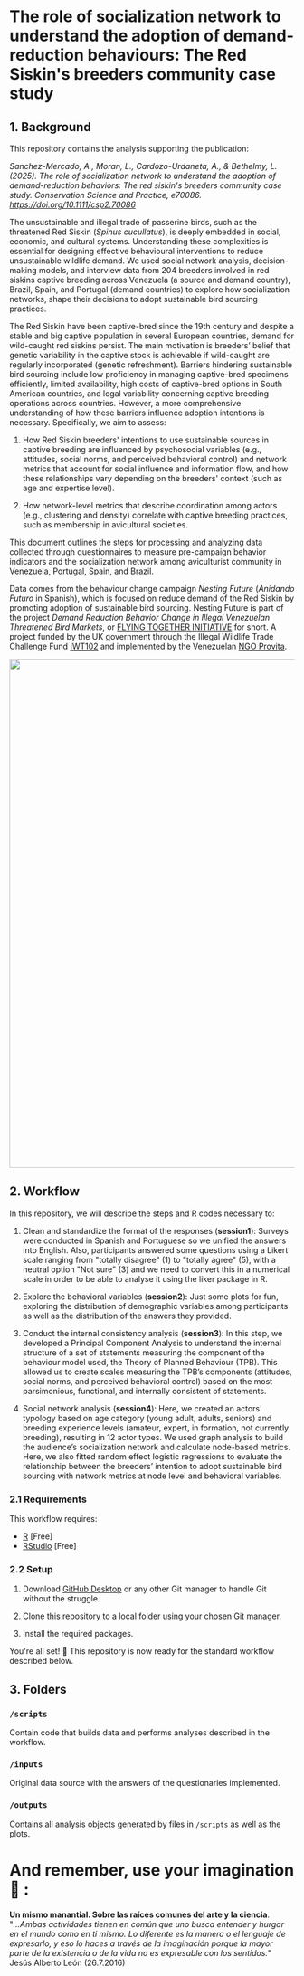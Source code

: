 # The role of socialization network to understand the adoption of demand-reduction behaviours: The Red Siskin's breeders community case study

## 1. Background

This repository contains the analysis supporting the publication:

*Sanchez-Mercado, A., Moran, L., Cardozo-Urdaneta, A., & Bethelmy, L. (2025). The role of socialization network to understand the adoption of demand-reduction behaviors: The red siskin's breeders community case study. Conservation Science and Practice, e70086. https://doi.org/10.1111/csp2.70086*

The unsustainable and illegal trade of passerine birds, such as the threatened Red Siskin (*Spinus cucullatus*), is deeply embedded in social, economic, and cultural systems. Understanding these complexities is essential for designing effective behavioural interventions to reduce unsustainable wildlife demand. We used social network analysis, decision-making models, and interview data from 204 breeders involved in red siskins captive breeding across Venezuela (a source and demand country), Brazil, Spain, and Portugal (demand countries) to explore how socialization networks, shape their decisions to adopt sustainable bird sourcing practices.

The Red Siskin have been captive-bred since the 19th century and despite a stable and big captive population in several European countries, demand for wild-caught red siskins persist. The main motivation is breeders’ belief that genetic variability in the captive stock is achievable if wild-caught are regularly incorporated (genetic refreshment). Barriers hindering sustainable bird sourcing include low proficiency in managing captive-bred specimens efficiently, limited availability, high costs of captive-bred options in South American countries, and legal variability concerning captive breeding operations across countries. However, a more comprehensive understanding of how these barriers influence adoption intentions is necessary. Specifically, we aim to assess: 

1) How Red Siskin breeders' intentions to use sustainable sources in captive breeding are influenced by psychosocial variables (e.g., attitudes, social norms, and perceived behavioral control) and network metrics that account for social influence and information flow, and how these relationships vary depending on the breeders' context (such as age and expertise level).

2) How network-level metrics that describe coordination among actors (e.g., clustering and density) correlate with captive breeding practices, such as membership in avicultural societies.


This document outlines the steps for processing and analyzing data collected through questionnaires to measure pre-campaign behavior indicators and the socialization network among aviculturist community in Venezuela, Portugal, Spain, and Brazil.

Data comes from the behaviour change campaign *Nesting Future* (*Anidando Futuro* in Spanish), which is focused on reduce demand of the Red Siskin by promoting adoption of sustainable bird sourcing. Nesting Future is part of the project *Demand Reduction Behavior Change in Illegal Venezuelan Threatened Bird Markets*, or [FLYING TOGETHER INITIATIVE](www.volandojuntos.org) for short. A project funded by the UK government through the Illegal Wildlife Trade Challenge Fund [IWT102](https://iwt.challengefund.org.uk/project/XXIWT102) and implemented by the Venezuelan [NGO Provita](https://www.provita.org.ve/).

<p align="center">
  <img src="https://github.com/adasanchez/tpb_redsiskin/blob/main/banners-facebook-anidando-futuro_28042023.png" width="900"/>
</p>

## 2. Workflow

In this repository, we will describe the steps and R codes necessary to:

1) Clean and standardize the format of the responses (**session1**): Surveys were conducted in Spanish and Portuguese so we unified the answers into English. Also, participants answered some questions using a Likert scale ranging from "totally disagree" (1) to "totally agree" (5), with a neutral option "Not sure" (3) and we need to convert this in a numerical scale in order to be able to analyse it using the liker package in R.

2) Explore the behavioral variables (**session2**): Just some plots for fun, exploring the distribution of demographic variables among participants as well as the distribution of the answers they provided.

3) Conduct the internal consistency analysis (**session3**): In this step, we developed a Principal Component Analysis to understand the internal structure of a set of statements measuring the component of the behaviour model used, the Theory of Planned Behaviour (TPB). This allowed us to create scales measuring the TPB’s components (attitudes, social norms, and perceived behavioral control) based on the most parsimonious, functional, and internally consistent of statements.

4) Social network analysis (**session4**): Here, we created an actors' typology based on age category (young adult, adults, seniors) and breeding experience levels (amateur, expert, in formation, not currently breeding), resulting in 12 actor types. 
We used graph analysis to build the audience’s socialization network and calculate node-based metrics. Here, we also fitted random effect logistic regressions to evaluate the relationship between the breeders’ intention to adopt sustainable bird sourcing with network metrics at node level and behavioral variables.

### 2.1 Requirements

This workflow requires:

- [R](https://www.r-project.org/) [Free]
- [RStudio](https://posit.co/download/rstudio-desktop/) [Free]

### 2.2 Setup

1. Download [GitHub Desktop](https://github.com/apps/desktop) or any other Git manager to handle Git without the struggle.

2. Clone this repository to a local folder using your chosen Git manager.
   
3. Install the required packages.

You're all set! :rocket: This repository is now ready for the standard workflow described below.

## 3. Folders

### `/scripts`

Contain code that builds data and performs analyses described in the workflow.

### `/inputs`

Original data source with the answers of the questionaries implemented.

### `/outputs`

Contains all analysis objects generated by files in `/scripts` as well as the plots.

# And remember, use your imagination 🌟 :
**Un mismo manantial. Sobre las raíces comunes del arte y la ciencia**. "*...Ambas actividades tienen en común que uno busca entender y hurgar en el mundo como en ti mismo. Lo diferente es la manera o el lenguaje de expresarlo, y eso lo haces a través de la imaginación porque la mayor parte de la existencia o de la vida no es expresable con los sentidos.*" Jesús Alberto León (26.7.2016)
